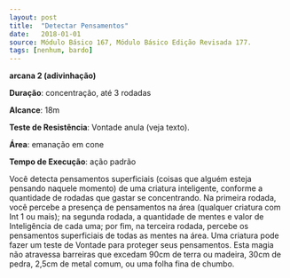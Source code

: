 ```yaml
---
layout: post
title:  "Detectar Pensamentos"
date:   2018-01-01
source: Módulo Básico 167, Módulo Básico Edição Revisada 177.
tags: [nenhum, bardo]
---
```


**arcana 2 (adivinhação)**

**Duração**: concentração, até 3 rodadas

**Alcance**: 18m

**Teste de Resistência**: Vontade anula (veja texto).

**Área**: emanação em cone

**Tempo de Execução**: ação padrão

Você detecta pensamentos superficiais (coisas que alguém esteja pensando naquele momento) de uma criatura inteligente, conforme a quantidade de rodadas que gastar se concentrando.
Na primeira rodada, você percebe a presença de pensamentos na área (qualquer criatura com Int 1 ou mais); na segunda rodada, a quantidade de mentes e valor de Inteligência de cada uma; por fim, na terceira rodada, percebe os pensamentos superficiais de todas as mentes na área. Uma criatura pode fazer um teste de Vontade para proteger seus pensamentos.
Esta magia não atravessa barreiras que excedam 90cm de terra ou madeira, 30cm de pedra, 2,5cm de metal comum, ou uma folha fina de chumbo.
